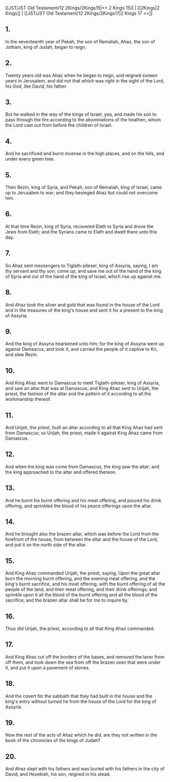 [[JST/JST Old Testament/12 2Kings/2Kings15|<< 2 Kings 15]] | [[2Kings|2 Kings]] | [[JST/JST Old Testament/12 2Kings/2Kings17|2 Kings 17 >>]]
## 1.
In the seventeenth year of Pekah, the son of Remaliah, Ahaz, the son of Jotham, king of Judah, began to reign.
## 2.
Twenty years old was Ahaz when he began to reign, and reigned sixteen years in Jerusalem, and did not that which was right in the sight of the Lord, his God, like David, his father.
## 3.
But he walked in the way of the kings of Israel, yea, and made his son to pass through the fire according to the abominations of the heathen, whom the Lord cast out from before the children of Israel.
## 4.
And he sacrificed and burnt incense in the high places, and on the hills, and under every green tree.
## 5.
Then Rezin, king of Syria, and Pekah, son of Remaliah, king of Israel, came up to Jerusalem to war; and they besieged Ahaz but could not overcome him.
## 6.
At that time Rezin, king of Syria, recovered Elath to Syria and drove the Jews from Elath; and the Syrians came to Elath and dwelt there unto this day.
## 7.
So Ahaz sent messengers to Tiglath-pileser, king of Assyria, saying, I am thy servant and thy son; come up, and save me out of the hand of the king of Syria and out of the hand of the king of Israel, which rise up against me.
## 8.
And Ahaz took the silver and gold that was found in the house of the Lord and in the treasures of the king\'s house and sent it for a present to the king of Assyria.
## 9.
And the king of Assyria hearkened unto him; for the king of Assyria went up against Damascus, and took it, and carried the people of it captive to Kir, and slew Rezin.
## 10.
And King Ahaz went to Damascus to meet Tiglath-pileser, king of Assyria, and saw an altar that was at Damascus; and King Ahaz sent to Urijah, the priest, the fashion of the altar and the pattern of it according to all the workmanship thereof.
## 11.
And Urijah, the priest, built an altar according to all that King Ahaz had sent from Damascus; so Urijah, the priest, made it against King Ahaz came from Damascus.
## 12.
And when the king was come from Damascus, the king saw the altar; and the king approached to the altar and offered thereon.
## 13.
And he burnt his burnt offering and his meat offering, and poured his drink offering, and sprinkled the blood of his peace offerings upon the altar.
## 14.
And he brought also the brazen altar, which was before the Lord from the forefront of the house, from between the altar and the house of the Lord, and put it on the north side of the altar.
## 15.
And King Ahaz commanded Urijah, the priest, saying, Upon the great altar burn the morning burnt offering, and the evening meat offering, and the king\'s burnt sacrifice, and his meat offering, with the burnt offering of all the people of the land, and their meat offering, and their drink offerings; and sprinkle upon it all the blood of the burnt offering and all the blood of the sacrifice; and the brazen altar shall be for me to inquire by.
## 16.
Thus did Urijah, the priest, according to all that King Ahaz commanded.
## 17.
And King Ahaz cut off the borders of the bases, and removed the laver from off them, and took down the sea from off the brazen oxen that were under it, and put it upon a pavement of stones.
## 18.
And the covert for the sabbath that they had built in the house and the king\'s entry without turned he from the house of the Lord for the king of Assyria.
## 19.
Now the rest of the acts of Ahaz which he did, are they not written in the book of the chronicles of the kings of Judah?
## 20.
And Ahaz slept with his fathers and was buried with his fathers in the city of David; and Hezekiah, his son, reigned in his stead.


